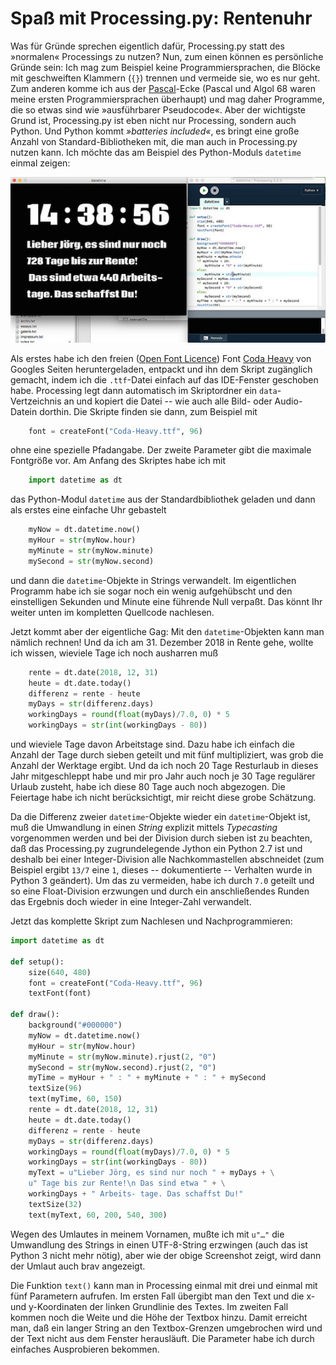 # Spaß mit Processing.py: Rentenuhr

Was für Gründe sprechen eigentlich dafür, Processing.py statt des »normalen« Processings zu nutzen? Nun, zum einen können es persönliche Gründe sein: Ich mag zum Beispiel keine Programmiersprachen, die Blöcke mit geschweiften Klammern (`{}`) trennen und vermeide sie, wo es nur geht. Zum anderen komme ich aus der [Pascal][3]-Ecke (Pascal und Algol 68 waren meine ersten Programmiersprachen überhaupt) und mag daher Programme, die so etwas sind wie »ausführbarer Pseudocode«. Aber der wichtigste Grund ist, Processing.py ist eben nicht nur Processing, sondern auch Python. Und Python kommt *»batteries included«*, es bringt eine große Anzahl von Standard-Bibliotheken mit, die man auch in Processing.py nutzen kann. Ich möchte das am Beispiel des Python-Moduls `datetime` einmal zeigen:

[![Screenshot](images/rentenuhr.jpg)](https://www.flickr.com/photos/schockwellenreiter/31675983150/)

Als erstes habe ich den freien ([Open Font Licence][6]) Font [Coda Heavy][5] von Googles Seiten heruntergeladen, entpackt und ihn dem Skript zugänglich gemacht, indem ich die `.ttf`-Datei einfach auf das IDE-Fenster geschoben habe. Processing legt dann automatisch im Skriptordner ein `data`-Vertzeichnis an und kopiert die Datei -- wie auch alle Bild- oder Audio-Datein dorthin. Die Skripte finden sie dann, zum Beispiel mit

~~~python
	font = createFont("Coda-Heavy.ttf", 96)
~~~

ohne eine spezielle Pfadangabe. Der zweite Parameter gibt die maximale Fontgröße vor. Am Anfang des Skriptes habe ich mit

~~~python
	import datetime as dt
~~~

das Python-Modul `datetime` aus der Standardbibliothek geladen und dann als erstes eine einfache Uhr gebastelt

~~~python
	myNow = dt.datetime.now()
	myHour = str(myNow.hour)
	myMinute = str(myNow.minute)
	mySecond = str(myNow.second)
~~~

und dann die `datetime`-Objekte in Strings verwandelt. Im eigentlichen Programm habe ich sie sogar noch ein wenig aufgehübscht und den einstelligen Sekunden und Minute eine führende Null verpaßt. Das könnt Ihr weiter unten im kompletten Quellcode nachlesen.

Jetzt kommt aber der eigentliche Gag: Mit den `datetime`-Objekten kann man nämlich rechnen! Und da ich am 31. Dezember 2018 in Rente gehe, wollte ich wissen, wieviele Tage ich noch ausharren muß

~~~python
    rente = dt.date(2018, 12, 31)
    heute = dt.date.today()
    differenz = rente - heute
    myDays = str(differenz.days)
    workingDays = round(float(myDays)/7.0, 0) * 5
    workingDays = str(int(workingDays - 80))
~~~

und wieviele Tage davon Arbeitstage sind. Dazu habe ich einfach die Anzahl der Tage durch sieben geteilt und mit fünf multipliziert, was grob die Anzahl der Werktage ergibt. Und da ich noch 20 Tage Resturlaub in dieses Jahr mitgeschleppt habe und mir pro Jahr auch noch je 30 Tage regulärer Urlaub zusteht, habe ich diese 80 Tage auch noch abgezogen. Die Feiertage habe ich nicht berücksichtigt, mir reicht diese grobe Schätzung.

Da die Differenz zweier `datetime`-Objekte wieder ein `datetime`-Objekt ist, muß die Umwandlung in einen *String* explizit mittels *Typecasting* vorgenommen werden und bei der Division durch sieben ist zu beachten, daß das Processing.py zugrundelegende Jython ein Python 2.7 ist und deshalb bei einer Integer-Division alle Nachkommastellen abschneidet (zum Beispiel ergibt `13/7` eine `1`, dieses -- dokumentierte -- Verhalten wurde in Python 3 geändert). Um das zu vermeiden, habe ich durch `7.0` geteilt und so eine Float-Division erzwungen und durch ein anschließendes Runden das Ergebnis doch wieder in eine Integer-Zahl verwandelt.

Jetzt das komplette Skript zum Nachlesen und Nachprogrammieren:

~~~python
import datetime as dt

def setup():
    size(640, 480)
    font = createFont("Coda-Heavy.ttf", 96)
    textFont(font)

def draw():
    background("#000000")
    myNow = dt.datetime.now()
    myHour = str(myNow.hour)
    myMinute = str(myNow.minute).rjust(2, "0")
    mySecond = str(myNow.second).rjust(2, "0")
    myTime = myHour + " : " + myMinute + " : " + mySecond
    textSize(96)
    text(myTime, 60, 150)
    rente = dt.date(2018, 12, 31)
    heute = dt.date.today()
    differenz = rente - heute
    myDays = str(differenz.days)
    workingDays = round(float(myDays)/7.0, 0) * 5
    workingDays = str(int(workingDays - 80))
    myText = u"Lieber Jörg, es sind nur noch " + myDays + \
    u" Tage bis zur Rente!\n Das sind etwa " + \
    workingDays + " Arbeits- tage. Das schaffst Du!"
    textSize(32)
    text(myText, 60, 200, 540, 300)
~~~

Wegen des Umlautes in meinem Vornamen, mußte ich mit `u"…"` die Umwandlung des Strings in einen UTF-8-String erzwingen (auch das ist Python 3 nicht mehr nötig), aber wie der obige Screenshot zeigt, wird dann der Umlaut auch brav angezeigt.

Die Funktion `text()` kann man in Processing einmal mit drei und einmal mit fünf Parametern aufrufen. Im ersten Fall übergibt man den Text und die x- und y-Koordinaten der linken Grundlinie des Textes. Im zweiten Fall kommen noch die Weite und die Höhe der Textbox hinzu. Damit erreicht man, daß ein langer String an den Textbox-Grenzen umgebrochen wird und der Text nicht aus dem Fenster herausläuft. Die Parameter habe ich durch einfaches Ausprobieren bekommen.

[3]: http://cognitiones.kantel-chaos-team.de/programmierung/pascal.html
[5]: https://fonts.google.com/specimen/Coda
[6]: http://scripts.sil.org/cms/scripts/page.php?site_id=nrsi&id=OFL_web
